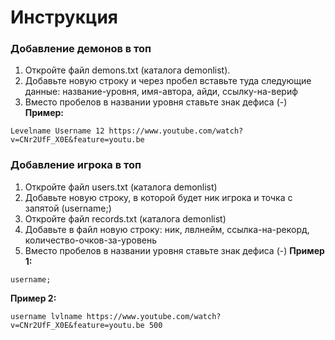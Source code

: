 # Инструкция
### Добавление демонов в топ
1. Откройте файл demons.txt (каталога demonlist).
2. Добавьте новую строку и через пробел вставьте туда следующие данные: название-уровня, имя-автора, айди, ссылку-на-вериф
3. Вместо пробелов в названии уровня ставьте знак дефиса (-)
**Пример:** 
```
Levelname Username 12 https://www.youtube.com/watch?v=CNr2UfF_X0E&feature=youtu.be
```

### Добавление игрока в топ
1. Откройте файл users.txt (каталога demonlist)
2. Добавьте новую строку, в которой будет ник игрока и точка с запятой (username;)
3. Откройте файл records.txt (каталога demonlist)
4. Добавьте в файл новую строку: ник, лвлнейм, ссылка-на-рекорд, количество-очков-за-уровень
5. Вместо пробелов в названии уровня ставьте знак дефиса (-)
**Пример 1:**
```
username;
```

**Пример 2:**
```
username lvlname https://www.youtube.com/watch?v=CNr2UfF_X0E&feature=youtu.be 500
```
